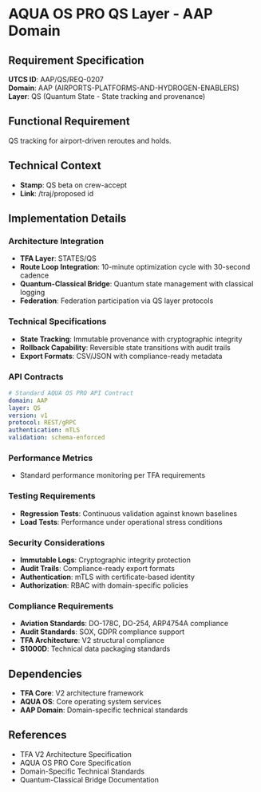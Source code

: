 # AQUA OS PRO QS Layer - AAP Domain

## Requirement Specification

**UTCS ID**: AAP/QS/REQ-0207  
**Domain**: AAP (AIRPORTS-PLATFORMS-AND-HYDROGEN-ENABLERS)  
**Layer**: QS (Quantum State - State tracking and provenance)  

## Functional Requirement

QS tracking for airport-driven reroutes and holds.

## Technical Context

- **Stamp**: QS beta on crew-accept
- **Link**: /traj/proposed id


## Implementation Details

### Architecture Integration
- **TFA Layer**: STATES/QS
- **Route Loop Integration**: 10-minute optimization cycle with 30-second cadence
- **Quantum-Classical Bridge**: Quantum state management with classical logging
- **Federation**: Federation participation via QS layer protocols

### Technical Specifications

- **State Tracking**: Immutable provenance with cryptographic integrity
- **Rollback Capability**: Reversible state transitions with audit trails
- **Export Formats**: CSV/JSON with compliance-ready metadata

### API Contracts


```yaml
# Standard AQUA OS PRO API Contract
domain: AAP
layer: QS
version: v1
protocol: REST/gRPC
authentication: mTLS
validation: schema-enforced
```

### Performance Metrics

- Standard performance monitoring per TFA requirements

### Testing Requirements

- **Regression Tests**: Continuous validation against known baselines
- **Load Tests**: Performance under operational stress conditions

### Security Considerations

- **Immutable Logs**: Cryptographic integrity protection
- **Audit Trails**: Compliance-ready export formats
- **Authentication**: mTLS with certificate-based identity
- **Authorization**: RBAC with domain-specific policies

### Compliance Requirements

- **Aviation Standards**: DO-178C, DO-254, ARP4754A compliance
- **Audit Standards**: SOX, GDPR compliance support
- **TFA Architecture**: V2 structural compliance
- **S1000D**: Technical data packaging standards

## Dependencies

- **TFA Core**: V2 architecture framework
- **AQUA OS**: Core operating system services
- **AAP Domain**: Domain-specific technical standards

## References

- TFA V2 Architecture Specification
- AQUA OS PRO Core Specification
- Domain-Specific Technical Standards
- Quantum-Classical Bridge Documentation
